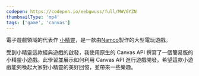 ```yaml
---
codepen: https://codepen.io/eebgwuss/full/MWVGYZN
thumbnailType: 'mp4'
tags: ['game', 'canvas']
---
```


電子遊戲領域的代表作 [小精靈](https://zh.wikipedia.org/zh-tw/%E5%90%83%E8%B1%86%E4%BA%BA)，是一款由[Namco](https://zh.wikipedia.org/wiki/%E5%8D%97%E6%A2%A6%E5%AE%AB)製作的大型電玩遊戲。

受到小精靈這款經典遊戲的啟發，我使用原生的 Canvas API 撰寫了一個簡易版的小精靈小遊戲。此學習並展示如何利用 Canvas API 進行遊戲開發。希望這款小遊戲能夠喚起大家對小精靈的美好回憶，並帶來一些樂趣。
